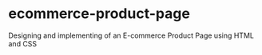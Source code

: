# ecommerce-product-page
Designing and implementing of an E-commerce Product Page using HTML and CSS
